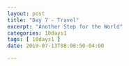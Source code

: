 ```yaml
---
layout: post
title: "Day 7 - Travel"
excerpt: "Another Step for the World"
categories: 10days1
tags: [ 10days1 ]
date: 2019-07-13T08:08:50-04:00

---
```

